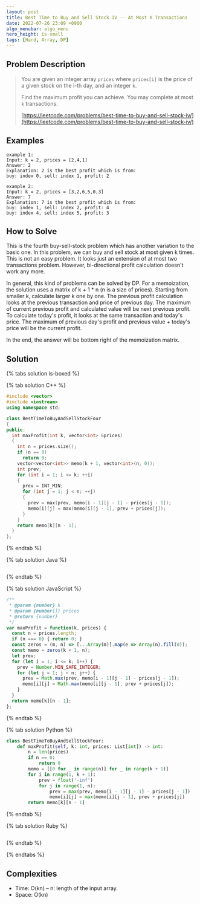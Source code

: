 ```yaml
---
layout: post
title: Best Time to Buy and Sell Stock IV -- At Most K Transactions
date: 2022-07-26 23:09 +0900
algo_menubar: algo_menu
hero_height: is-small
tags: [Hard, Array, DP]
---
```


## Problem Description
> You are given an integer array `prices` where `prices[i]` is the price of a given stock on the i-th day, and an integer `k`.
>
> Find the maximum profit you can achieve. You may complete at most `k` transactions.
> 
> [https://leetcode.com/problems/best-time-to-buy-and-sell-stock-iv/](https://leetcode.com/problems/best-time-to-buy-and-sell-stock-iv/)

## Examples
```
example 1:
Input: k = 2, prices = [2,4,1]
Answer: 2
Explanation: 2 is the best profit which is from:
buy: index 0, sell: index 1, profit: 2
```
```
example 2:
Input: k = 2, prices = [3,2,6,5,0,3]
Answer: 7
Explanation: 7 is the best profit which is from:
buy: index 1, sell: index 2, profit: 4
buy: index 4, sell: index 5, profit: 3
```

## How to Solve
This is the fourth buy-sell-stock problem which has another variation to the basic one.
In this problem, we can buy and sell stock at most given k times.
This is not an easy problem.
It looks just an extension of at most two transactions problem.
However, bi-directional profit calculation doesn't work any more.

In general, this kind of problems can be solved by DP.
For a memoization, the solution uses a matrix of k + 1 * n (n is a size of prices).
Starting from smaller k, calculate larger k one by one.
The previous profit calculation looks at the previous transaction and price of previous day.
The maximum of current previous profit and calculated value will be next previous profit.
To calculate today's profit, it looks at the same transaction and today's price.
The maximum of previous day's profit and previous value + today's price will be the current profit.

In the end, the answer will be bottom right of the memoization matrix.


## Solution

{% tabs solution is-boxed %}

{% tab solution C++ %}
```cpp
#include <vector>
#include <iostream>
using namespace std;

class BestTimeToBuyAndSellStockFour
{
public:
  int maxProfit(int k, vector<int> &prices)
  {
    int n = prices.size();
    if (n == 0)
      return 0;
    vector<vector<int>> memo(k + 1, vector<int>(n, 0));
    int prev;
    for (int i = 1; i <= k; ++i)
    {
      prev = INT_MIN;
      for (int j = 1; j < n; ++j)
      {
        prev = max(prev, memo[i - 1][j - 1] - prices[j - 1]);
        memo[i][j] = max(memo[i][j - 1], prev + prices[j]);
      }
    }
    return memo[k][n - 1];
  }
};
```
{% endtab %}

{% tab solution Java %}
```java

```
{% endtab %}

{% tab solution JavaScript %}
```js
/**
 * @param {number} k
 * @param {number[]} prices
 * @return {number}
 */
var maxProfit = function(k, prices) {
  const n = prices.length;
  if (n === 0) { return 0; }
  const zeros = (m, n) => [...Array(m)].map(e => Array(n).fill(0));
  const memo = zeros(k + 1, n);
  let prev;
  for (let i = 1; i <= k; i++) {
    prev = Number.MIN_SAFE_INTEGER;
    for (let j = 1; j < n; j++) {
      prev = Math.max(prev, memo[i - 1][j - 1] - prices[j - 1]);
      memo[i][j] = Math.max(memo[i][j - 1], prev + prices[j]);
    }
  }
  return memo[k][n - 1];
};
```
{% endtab %}

{% tab solution Python %}
```python
class BestTimeToBuyAndSellStockFour:
    def maxProfit(self, k: int, prices: List[int]) -> int:
        n = len(prices)
        if n == 0:
            return 0
        memo = [[0 for _ in range(n)] for _ in range(k + 1)]
        for i in range(1, k + 1):
            prev = float('-inf')
            for j in range(1, n):
                prev = max(prev, memo[i - 1][j - 1] - prices[j - 1])
                memo[i][j] = max(memo[i][j - 1], prev + prices[j])
        return memo[k][n - 1]
```
{% endtab %}

{% tab solution Ruby %}
```ruby

```
{% endtab %}

{% endtabs %}


## Complexities
- Time: O(kn) – n: length of the input array.
- Space: O(kn)
